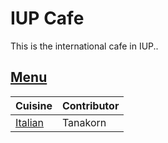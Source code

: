 # IUP Cafe

This is the international cafe in IUP..

## [Menu](menu.md)

| Cuisine                               | Contributor        |
|:--------------------------------------|--------------------|
|[Italian](menu.md#italian-food)                                       |    Tanakorn                |
